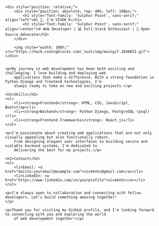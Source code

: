 <!DOCTYPE html>
<html>

<head>

</head>

<body>
    <link rel="preconnect" href="https://fonts.googleapis.com">
    <link rel="preconnect" href="https://fonts.gstatic.com" crossorigin>
    <link href="https://fonts.googleapis.com/css2?family=Sulphur+Point&display=swap" rel="stylesheet">


    <div style="position: relative;">
        <div style="position: absolute; top: 40%; left: 100px;">
            <h1 style="font-family: 'Sulphur Point', sans-serif;" align="left">Hi 👋, I'm VIVEK K</h1>
            <h3 style="font-family: 'Sulphur Point', sans-serif;" align="center">🌐 Web Developer | 💻 Full-Stack Enthusiast | 🚀 Open Source Advocate</h3>
        </div>

        <img style="width: 100%;"  src="https://hack.codingblocks.com/_nuxt/img/maingif.1646021.gif">
    </div>


    <p>My journey in web development has been both exciting and challenging. I love building and deploying web
        applications that make a difference. With a strong foundation in Python Django and frontend technologies, I'm
        always ready to take on new and exciting projects.</p>

    <h2>Skills</h2>
    <ul>
        <li><strong>Frontend</strong>: HTML, CSS, JavaScript, Bootstrap</li>
        <li><strong>Backend</strong>: Python Django, PostgreSQL (psql)</li>
        <li><strong>Frontend Frameworks</strong>: React.js</li>
    </ul>

    <p>I'm passionate about creating web applications that are not only visually appealing but also functionally robust.
        From designing elegant user interfaces to building secure and scalable backend systems, I'm dedicated to
        delivering the best for my projects.</p>

    <h2>Contact</h2>
    <ul>
        <li>Email: <a href="mailto:youremail@example.com">viveknhc@gmail.com</a></li>
        <li>LinkedIn: <a href="https://www.linkedin.com/in/yourprofile">viveknhc</a></li>
    </ul>

    <p>I'm always open to collaboration and connecting with fellow developers. Let's build something amazing together!
    </p>

    <p>Thank you for visiting my GitHub profile, and I'm looking forward to connecting with you and exploring the world
        of web development together!</p>
</body>

</html>
